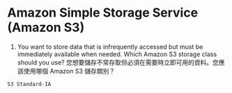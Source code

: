 # Amazon Simple Storage Service (Amazon S3)

1. You want to store data that is infrequently accessed but must be immediately available when needed. Which Amazon S3 storage class should you use? 您想要儲存不常存取但必須在需要時立即可用的資料。您應該使用哪個 Amazon S3 儲存類別？
```bash
S3 Standard-IA
```